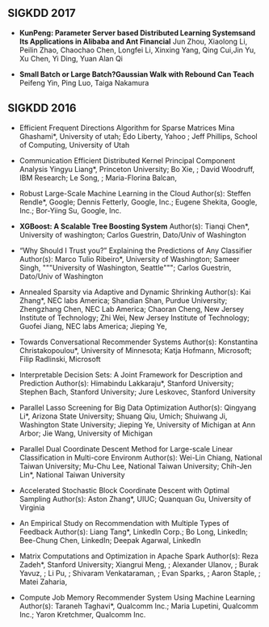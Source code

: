 ## SIGKDD 2017

* **KunPeng: Parameter Server based Distributed Learning Systemsand Its Applications in Alibaba and Ant Financial**
Jun Zhou, Xiaolong Li, Peilin Zhao, Chaochao Chen, Longfei Li, Xinxing Yang, Qing Cui,Jin Yu, Xu Chen, Yi Ding, Yuan Alan Qi

* **Small Batch or Large Batch?Gaussian Walk with Rebound Can Teach**
Peifeng Yin, Ping Luo, Taiga Nakamura


## SIGKDD 2016

* Efficient Frequent Directions Algorithm for Sparse Matrices
Mina Ghashami*, University of utah; Edo Liberty, Yahoo ; Jeff Phillips, School of Computing, University of Utah

* Communication Efficient Distributed Kernel Principal Component Analysis
Yingyu Liang*, Princeton University; Bo Xie, ; David Woodruff, IBM Research; Le Song, ; Maria-Florina Balcan,

* Robust Large-Scale Machine Learning in the Cloud
Author(s): Steffen Rendle*, Google; Dennis Fetterly, Google, Inc.; Eugene Shekita, Google, Inc.; Bor-Yiing Su, Google, Inc.

* **XGBoost: A Scalable Tree Boosting System**
Author(s): Tianqi Chen*, University of washington; Carlos Guestrin, Dato/Univ of Washington

* “Why Should I Trust you?” Explaining the Predictions of Any Classifier
Author(s): Marco Tulio Ribeiro*, University of Washington; Sameer Singh, """University of Washington, Seattle"""; Carlos Guestrin, Dato/Univ of Washington

* Annealed Sparsity via Adaptive and Dynamic Shrinking
Author(s): Kai Zhang*, NEC labs America; Shandian Shan, Purdue University; Zhengzhang Chen, NEC Lab America; Chaoran Cheng, New Jersey Institute of Technology; Zhi Wei, New Jersey Institute of Technology; Guofei Jiang, NEC labs America; Jieping Ye,

* Towards Conversational Recommender Systems
Author(s): Konstantina Christakopoulou*, University of Minnesota; Katja Hofmann, Microsoft; Filip Radlinski, Microsoft

* Interpretable Decision Sets: A Joint Framework for Description and Prediction
Author(s): Himabindu Lakkaraju*, Stanford University; Stephen Bach, Stanford University; Jure Leskovec, Stanford University

* Parallel Lasso Screening for Big Data Optimization
Author(s): Qingyang Li*, Arizona State University; Shuang Qiu, Umich; Shuiwang Ji, Washington State University; Jieping Ye, University of Michigan at Ann Arbor; Jie Wang, University of Michigan

* Parallel Dual Coordinate Descent Method for Large-scale Linear Classification in Multi-core Environm
Author(s): Wei-Lin Chiang, National Taiwan University; Mu-Chu Lee, National Taiwan University; Chih-Jen Lin*, National Taiwan University

* Accelerated Stochastic Block Coordinate Descent with Optimal Sampling
Author(s): Aston Zhang*, UIUC; Quanquan Gu, University of Virginia

* An Empirical Study on Recommendation with Multiple Types of Feedback
Author(s): Liang Tang*, LinkedIn Corp.; Bo Long, LinkedIn; Bee-Chung Chen, LinkedIn; Deepak Agarwal, LinkedIn

* Matrix Computations and Optimization in Apache Spark
Author(s): Reza Zadeh*, Stanford University; Xiangrui Meng, ; Alexander Ulanov, ; Burak Yavuz, ; Li Pu, ; Shivaram Venkataraman, ; Evan Sparks, ; Aaron Staple, ; Matei Zaharia,

* Compute Job Memory Recommender System Using Machine Learning
Author(s): Taraneh Taghavi*, Qualcomm Inc.; Maria Lupetini, Qualcomm Inc.; Yaron Kretchmer, Qualcomm Inc.

